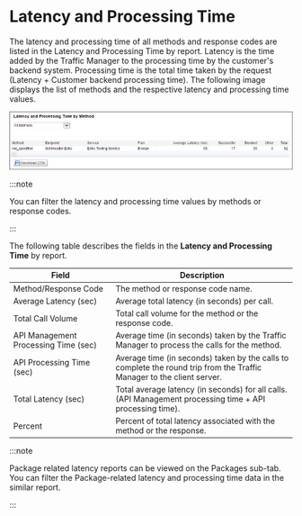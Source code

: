 ﻿---
sidebar_position: 5
---

# Latency and Processing Time

<head>
  <meta name="guidename" content="API Management"/>
  <meta name="context" content="GUID-74a48a86-b191-487e-a530-f5d942e958bc"/>
</head>

The latency and processing time of all methods and response codes are listed in the Latency and Processing Time by report. Latency is the time added by the Traffic Manager to the processing time by the customer's backend system. Processing time is the total time taken by the request (Latency + Customer backend processing time). The following image displays the list of methods and the respective latency and processing time values. 

![](../../../../../Images/reports_system_status_latency_processing_time_by_method.jpg)

:::note

You can filter the latency and processing time values by methods or response codes. 

:::

The following table describes the fields in the **Latency and Processing Time** by report. 

|**Field** |**Description** |
| ------ | ------- |
|Method/Response Code|The method or response code name. |
|Average Latency (sec)|Average total latency (in seconds) per call. |
|Total Call Volume|Total call volume for the method or the response code. |
|API Management Processing Time (sec)|Average time (in seconds) taken by the Traffic Manager to process the calls for the method. |
|API Processing Time (sec)|Average time (in seconds) taken by the calls to complete the round trip from the Traffic Manager to the client server. |
|Total Latency (sec)|Total average latency (in seconds) for all calls. (API Management processing time + API processing time). |
|Percent|Percent of total latency associated with the method or the response. |

:::note

Package related latency reports can be viewed on the Packages sub-tab. You can filter the Package-related latency and processing time data in the similar report. 

:::
